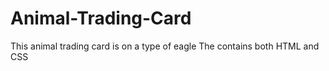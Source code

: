 # Animal-Trading-Card
This animal trading card is on a type of eagle
The contains both HTML and CSS
